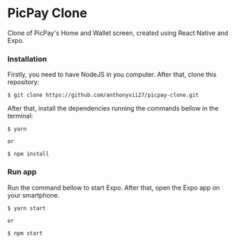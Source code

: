 # PicPay Clone

Clone of PicPay's Home and Wallet screen, created using React Native and Expo.



### Installation

Firstly, you need to have NodeJS in you computer. After that, clone this repository:

```
$ git clone https://github.com/anthonyvii27/picpay-clone.git
```

After that, install the dependencies running the commands bellow in the terminal:

```
$ yarn 

or 

$ npm install
```



### Run app

Run the command bellow to start Expo. After that, open the Expo app on your smartphone.

```
$ yarn start

or 

$ npm start
```


